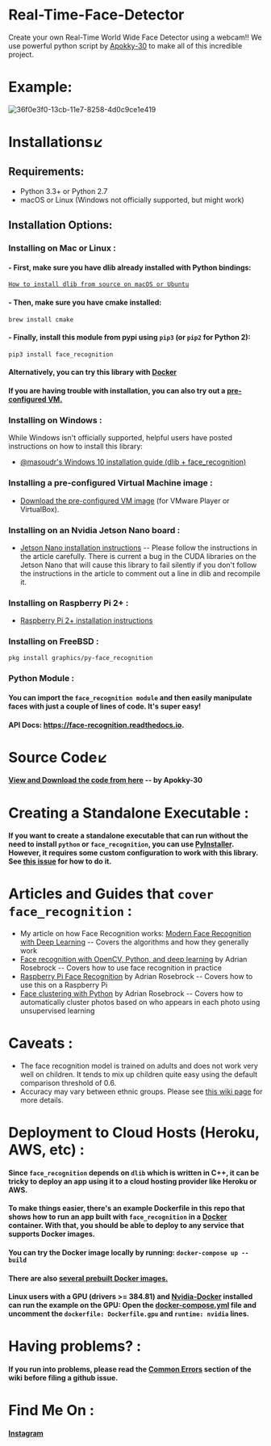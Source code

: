 # Real-Time-Face-Detector
Create your own Real-Time World Wide Face Detector using a webcam!! We use powerful python script by [Apokky-30](https://github.com/Apokky-30) to make all of this incredible project.

# Example:
![36f0e3f0-13cb-11e7-8258-4d0c9ce1e419](https://user-images.githubusercontent.com/92684818/138464953-4dd5d06f-a3bc-4102-9ca6-cb18a7a57e2f.gif)

# Installations↙️
## Requirements:
- Python 3.3+ or Python 2.7
- macOS or Linux (Windows not officially supported, but might work)
## Installation Options:
### Installing on Mac or Linux :
#### - First, make sure you have dlib already installed with Python bindings:
[```How to install dlib from source on macOS or Ubuntu```](https://gist.github.com/ageitgey/629d75c1baac34dfa5ca2a1928a7aeaf)
#### - Then, make sure you have cmake installed:
```brew install cmake```
#### - Finally, install this module from pypi using ```pip3``` (or ```pip2``` for Python 2):
```pip3 install face_recognition```
#### Alternatively, you can try this library with [Docker](https://www.docker.com/)
#### If you are having trouble with installation, you can also try out a [pre-configured VM.](https://medium.com/@ageitgey/try-deep-learning-in-python-now-with-a-fully-pre-configured-vm-1d97d4c3e9b)
### Installing on Windows :
While Windows isn't officially supported, helpful users have posted instructions on how to install this library:
- [@masoudr's Windows 10 installation guide (dlib + face_recognition)](https://github.com/ageitgey/face_recognition/issues/175#issue-257710508)
### Installing a pre-configured Virtual Machine image :
- [Download the pre-configured VM image](https://medium.com/@ageitgey/try-deep-learning-in-python-now-with-a-fully-pre-configured-vm-1d97d4c3e9b) (for VMware Player or VirtualBox).
### Installing on an Nvidia Jetson Nano board :
- [Jetson Nano installation instructions](https://medium.com/@ageitgey/build-a-hardware-based-face-recognition-system-for-150-with-the-nvidia-jetson-nano-and-python-a25cb8c891fd)
-- Please follow the instructions in the article carefully. There is current a bug in the CUDA libraries on the Jetson Nano that will cause this library to fail silently if you don't follow the instructions in the article to comment out a line in dlib and recompile it.
### Installing on Raspberry Pi 2+ :
- [Raspberry Pi 2+ installation instructions](https://gist.github.com/ageitgey/1ac8dbe8572f3f533df6269dab35df65)
### Installing on FreeBSD :
```pkg install graphics/py-face_recognition```
### Python Module :
#### You can import the ```face_recognition module``` and then easily manipulate faces with just a couple of lines of code. It's super easy!
#### API Docs: https://face-recognition.readthedocs.io.
# Source Code↙️
#### [View and Download the code from here](https://github.com/Apokky-30/Real-Time-Face-Detector/blob/main/RealTime_face_detector.py) -- by Apokky-30
# Creating a Standalone Executable :
#### If you want to create a standalone executable that can run without the need to install ```python``` or ```face_recognition```, you can use [PyInstaller](https://github.com/pyinstaller/pyinstaller). However, it requires some custom configuration to work with this library. See [this issue](https://github.com/ageitgey/face_recognition/issues/357) for how to do it.
# Articles and Guides that ```cover face_recognition``` :
- My article on how Face Recognition works: [Modern Face Recognition with Deep Learning](https://medium.com/@ageitgey/machine-learning-is-fun-part-4-modern-face-recognition-with-deep-learning-c3cffc121d78)
-- Covers the algorithms and how they generally work
- [Face recognition with OpenCV, Python, and deep learning](https://www.pyimagesearch.com/2018/06/18/face-recognition-with-opencv-python-and-deep-learning/) by Adrian Rosebrock
-- Covers how to use face recognition in practice
- [Raspberry Pi Face Recognition](https://www.pyimagesearch.com/2018/06/25/raspberry-pi-face-recognition/) by Adrian Rosebrock
-- Covers how to use this on a Raspberry Pi
- [Face clustering with Python]() by Adrian Rosebrock
-- Covers how to automatically cluster photos based on who appears in each photo using unsupervised learning
# Caveats :
- The face recognition model is trained on adults and does not work very well on children. It tends to mix up children quite easy using the default comparison threshold of 0.6.
- Accuracy may vary between ethnic groups. Please see [this wiki page](https://github.com/ageitgey/face_recognition/wiki/Face-Recognition-Accuracy-Problems#question-face-recognition-works-well-with-european-individuals-but-overall-accuracy-is-lower-with-asian-individuals) for more details.
# Deployment to Cloud Hosts (Heroku, AWS, etc) :
#### Since ```face_recognition``` depends on ```dlib``` which is written in C++, it can be tricky to deploy an app using it to a cloud hosting provider like Heroku or AWS.
#### To make things easier, there's an example Dockerfile in this repo that shows how to run an app built with ```face_recognition``` in a [Docker](https://www.docker.com/) container. With that, you should be able to deploy to any service that supports Docker images.
#### You can try the Docker image locally by running: ```docker-compose up --build```
#### There are also [several prebuilt Docker images.](https://github.com/ageitgey/face_recognition/blob/master/docker/README.md)
#### Linux users with a GPU (drivers >= 384.81) and [Nvidia-Docker](https://github.com/NVIDIA/nvidia-docker) installed can run the example on the GPU: Open the [docker-compose.yml](https://github.com/ageitgey/face_recognition/blob/master/docker-compose.yml) file and uncomment the ```dockerfile: Dockerfile.gpu``` and ```runtime: nvidia``` lines.
# Having problems? :
#### If you run into problems, please read the [Common Errors](https://github.com/ageitgey/face_recognition/wiki/Common-Errors) section of the wiki before filing a github issue.
# Find Me On :
#### [Instagram](https://instagram.com/apokky_)
